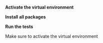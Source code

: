 **Activate the virtual environment**

**Install all packages**

**Run the tests**

Make sure to activate the virtual environment
